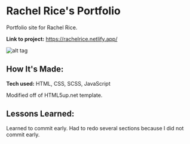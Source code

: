 # Rachel Rice's Portfolio
Portfolio site for Rachel Rice.

**Link to project:** https://rachelrice.netlify.app/

![alt tag](images/screenshot-landing.png)

## How It's Made:

**Tech used:** HTML, CSS, SCSS, JavaScript

Modified off of HTML5up.net template.


## Lessons Learned:

Learned to commit early. Had to redo several sections because I did not commit early.
